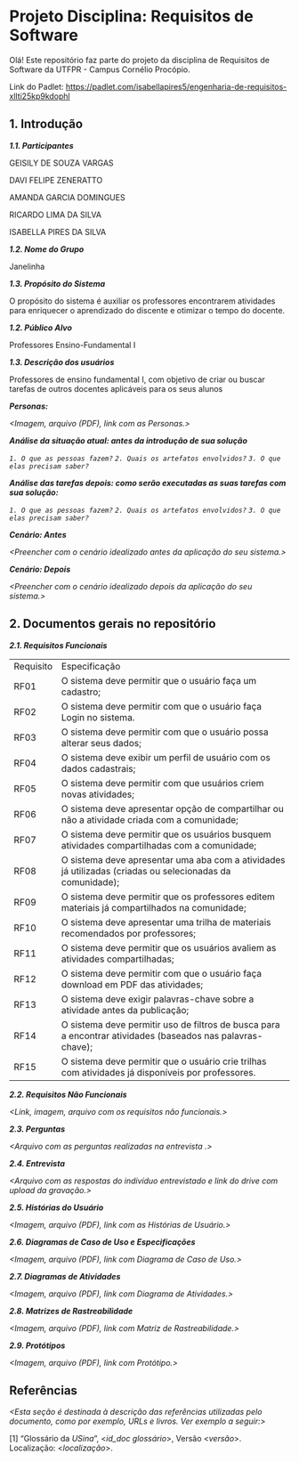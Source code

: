 
# Projeto Disciplina: Requisitos de Software

Olá! Este repositório faz parte do projeto da disciplina de Requisitos de Software da UTFPR - Campus Cornélio Procópio. 

Link do Padlet: https://padlet.com/isabellapires5/engenharia-de-requisitos-xllti25kp9kdophl

## 1. Introdução

***1.1.  Participantes***

GEISILY DE SOUZA VARGAS

DAVI FELIPE ZENERATTO

AMANDA GARCIA DOMINGUES

RICARDO LIMA DA SILVA

ISABELLA PIRES DA SILVA

***1.2.  Nome do Grupo***

Janelinha

***1.3.  Propósito do Sistema***

O propósito do sistema é auxiliar os professores encontrarem atividades para enriquecer o aprendizado do discente e otimizar o tempo do docente.

***1.2.  Público Alvo***

Professores Ensino-Fundamental I

***1.3. Descrição dos usuários***

Professores de ensino fundamental I, com objetivo de criar ou buscar tarefas de outros docentes aplicáveis para os seus alunos

***Personas:***

*<Imagem, arquivo (PDF), link com as Personas.>*

***Análise da situação atual: antes da introdução de sua solução***

*`1. O que as pessoas fazem?`*
*`2. Quais os artefatos envolvidos?`*
*`3. O que elas precisam saber?`*

***Análise das tarefas depois: como serão executadas as suas tarefas com sua solução:***

*`1. O que as pessoas fazem?`*
*`2. Quais os artefatos envolvidos?`*
*`3. O que elas precisam saber?`*

***Cenário: Antes***

*<Preencher com o cenário idealizado antes da aplicação do seu sistema.>*

***Cenário: Depois***

*<Preencher com o cenário idealizado depois da aplicação do seu sistema.>*

## 2. Documentos gerais no repositório

***2.1. Requisitos Funcionais***

|  |  |
|--|--|
Requisito |Especificação
RF01 | O sistema deve permitir que o usuário faça um cadastro;
RF02 | O sistema deve permitir com que o usuário faça Login no sistema. 
RF03 | O sistema deve permitir com que o usuário possa alterar seus dados;|
RF04|O sistema deve exibir um perfil de usuário com os dados cadastrais;
RF05|O sistema deve permitir com que usuários criem novas atividades;
RF06|O sistema deve apresentar opção de compartilhar ou não a atividade criada com a comunidade;
RF07|O sistema deve permitir que os usuários busquem atividades compartilhadas com a comunidade;
RF08|O sistema deve apresentar uma aba com a atividades já utilizadas (criadas ou selecionadas da comunidade);
RF09|O sistema deve permitir que os professores editem materiais já compartilhados na comunidade;
RF10|O sistema deve apresentar uma trilha de materiais recomendados por professores;
RF11|O sistema deve permitir que os usuários avaliem as atividades compartilhadas;
RF12|O sistema deve permitir com que o usuário faça download em PDF das atividades;
RF13|O sistema deve exigir palavras-chave sobre a atividade antes da publicação;
RF14|O sistema deve permitir uso de filtros de busca para a encontrar atividades (baseados nas palavras-chave);
RF15 |O sistema deve permitir que o usuário crie trilhas com atividades já disponíveis por professores.

***2.2. Requisitos Não Funcionais***

*<Link, imagem, arquivo com os requisitos não funcionais.>*

***2.3. Perguntas***

*<Arquivo com as perguntas realizadas na entrevista .>*

***2.4. Entrevista***

*<Arquivo com as respostas do indivíduo entrevistado e link do drive com upload da gravação.>*

***2.5. Histórias do Usuário***

*<Imagem, arquivo (PDF), link com as Histórias de Usuário.>*

***2.6. Diagramas de Caso de Uso e Especificações***

*<Imagem, arquivo (PDF), link com Diagrama de Caso de Uso.>*

***2.7. Diagramas de Atividades***

*<Imagem, arquivo (PDF), link com Diagrama de Atividades.>*

***2.8. Matrizes de Rastreabilidade***

*<Imagem, arquivo (PDF), link com Matriz de Rastreabilidade.>*

***2.9. Protótipos***

*<Imagem, arquivo (PDF), link com Protótipo.>*

## Referências

*<Esta seção é destinada à descrição das referências utilizadas pelo documento, como por exemplo, URLs e livros. Ver exemplo a seguir:>*

[1] “Glossário da _USina_”, <_id_doc glossário_>, Versão <_versão_>. Localização: <_localização_>.
